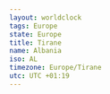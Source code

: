 ```yaml
---
layout: worldclock
tags: Europe
state: Europe
title: Tirane
name: Albania
iso: AL
timezone: Europe/Tirane
utc: UTC +01:19
---
```


